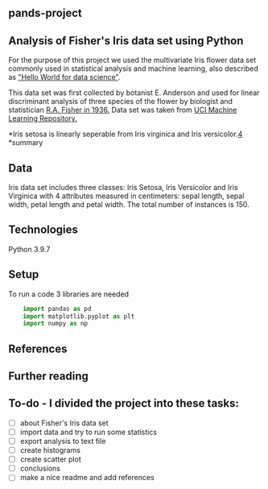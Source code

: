 ## pands-project
## Analysis of Fisher's Iris data set using Python 
For the purpose of this project we used the multivariate Iris flower data set commonly used in statistical analysis and machine learning, also described as ["Hello World for data science"][1]. 

This data set was first collected by botanist E. Anderson and used for linear discriminant analysis of three species of the flower by biologist and statistician [R.A. Fisher in 1936.][2] Data set was taken from [UCI Machine Learning Repository.][3]

*Iris setosa is linearly seperable from Iris virginica and Iris versicolor.[4]
*summary

## Data 
Iris data set includes three classes: Iris Setosa, Iris Versicolor and Iris Virginica with 4 attributes measured in centimeters: sepal length, sepal width, petal length and petal width. The total number of instances is 150.

## Technologies
Python 3.9.7

## Setup
To run a code 3 libraries are needed
```python
    import pandas as pd
    import matplotlib.pyplot as plt
    import numpy as np
```



## References
[1]: https://www.geeksforgeeks.org/exploratory-data-analysis-on-iris-dataset/
[2]: https://towardsdatascience.com/the-iris-dataset-a-little-bit-of-history-and-biology-fb4812f5a7b5
[3]: https://archive.ics.uci.edu/ml/datasets/iris
[4]: https://en.wikipedia.org/wiki/Iris_flower_data_set


## Further reading


## To-do - I divided the project into these tasks:
- [ ] about Fisher's Iris data set
- [ ] import data and try to run some statistics
- [ ] export analysis to text file
- [ ] create histograms
- [ ] create scatter plot
- [ ] conclusions 
- [ ] make a nice readme and add references